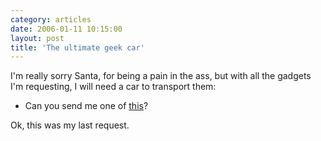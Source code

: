 ```yaml
---
category: articles
date: 2006-01-11 10:15:00
layout: post
title: 'The ultimate geek car'
---
```


<p>I'm really sorry Santa, for being a pain in the ass, but with all the gadgets I'm requesting, I will need a car to transport them:</p>

<ul>
  <li>Can you send me one of <a href="http://www.wired.com/news/technology/0,69960-0.html?tw=rss.index">this</a>?</li>
</ul>

<p>Ok, this was my last request.</p>
